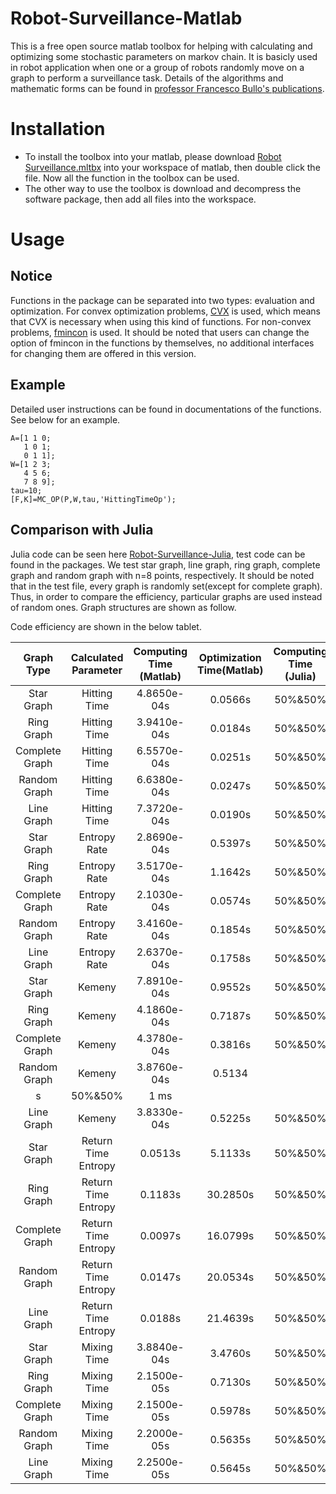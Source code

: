 Robot-Surveillance-Matlab
======
This is a free open source matlab toolbox for helping with calculating and optimizing some stochastic parameters on markov chain. It is basicly used in robot application when one or a group of robots randomly move on a graph to perform a surveillance task. Details of the algorithms and mathematic forms can be found in [professor Francesco Bullo's publications](http://motion.me.ucsb.edu/papers/index.html).
# Installation
* To install the toolbox into your matlab, please download [Robot Surveillance.mltbx](https://github.com/SJTUHan/Robot-Surveillance-Matlab/blob/master/Robot%20Surveillance.mltbx) into your workspace of matlab, then double click the file. Now all the function in the toolbox can be used.
* The other way to use the toolbox is download and decompress the software package, then add all files into the workspace. 
# Usage
## Notice
Functions in the package can be separated into two types: evaluation and optimization. For convex optimization problems, [CVX](http://cvxr.com/cvx/) is used, which means that CVX is necessary when using this kind of functions. For non-convex problems, [fmincon](https://www.mathworks.com/help/optim/ug/fmincon.html) is used. It should be noted that users can change the option of fmincon in the functions by themselves, no additional interfaces for changing them are offered in this version.
## Example
Detailed user instructions can be found in documentations of the functions. See below for an example. 

```
A=[1 1 0;
   1 0 1;
   0 1 1];
W=[1 2 3;
   4 5 6;
   7 8 9];
tau=10;
[F,K]=MC_OP(P,W,tau,'HittingTimeOp');
```
## Comparison with Julia
Julia code can be seen here [Robot-Surveillance-Julia](https://github.com/SJTUHan/Robot-Surveillance-julia), test code can be found in the packages. We test star graph, line graph, ring graph, complete graph and random graph with n=8 points, respectively. It should be noted that in the test file, every graph is randomly set(except for complete graph). Thus, in order to compare the efficiency, particular graphs are used instead of random ones. Graph structures are shown as follow.

Code efficiency are shown in the below tablet.

| Graph Type | Calculated Parameter |Computing Time (Matlab) | Optimization Time(Matlab)|  Computing Time (Julia)|Optimization Time(Julia) |
|:-:|:-:|:-:|:-:| :-:|:-:|
|Star Graph|Hitting Time|4.8650e-04s|0.0566s|50%&50%|1 ms|
|Ring Graph|Hitting Time|3.9410e-04s|0.0184s|50%&50%|1 ms|
|Complete Graph|Hitting Time|6.5570e-04s|0.0251s|50%&50%|1 ms|
|Random Graph|Hitting Time|6.6380e-04s|0.0247s|50%&50%|1 ms|
|Line Graph|Hitting Time|7.3720e-04s|0.0190s|50%&50%|1 ms|
|Star Graph|Entropy Rate|2.8690e-04s|0.5397s|50%&50%|1 ms|
|Ring Graph|Entropy Rate|3.5170e-04s|1.1642s|50%&50%|1 ms|
|Complete Graph|Entropy Rate|2.1030e-04s|0.0574s|50%&50%|1 ms|
|Random Graph|Entropy Rate|3.4160e-04s|0.1854s|50%&50%|1 ms|
|Line Graph|Entropy Rate|2.6370e-04s|0.1758s|50%&50%|1 ms|
|Star Graph|Kemeny|7.8910e-04s| 0.9552s|50%&50%|1 ms|
|Ring Graph|Kemeny|4.1860e-04s|0.7187s|50%&50%|1 ms|
|Complete Graph|Kemeny|4.3780e-04s|0.3816s|50%&50%|1 ms|
|Random Graph|Kemeny|3.8760e-04s|0.5134
s|50%&50%|1 ms|
|Line Graph|Kemeny|3.8330e-04s|0.5225s|50%&50%|1 ms|
|Star Graph|Return Time Entropy|0.0513s|5.1133s|50%&50%|1 ms|
|Ring Graph|Return Time Entropy|0.1183s|30.2850s|50%&50%|1 ms|
|Complete Graph|Return Time Entropy|0.0097s|16.0799s|50%&50%|1 ms|
|Random Graph|Return Time Entropy|0.0147s|20.0534s|50%&50%|1 ms|
|Line Graph|Return Time Entropy|0.0188s|21.4639s|50%&50%|1 ms|
|Star Graph|Mixing Time|3.8840e-04s|3.4760s|50%&50%|1 ms|
|Ring Graph|Mixing Time|2.1500e-05s|0.7130s|50%&50%|1 ms|
|Complete Graph|Mixing Time|2.1500e-05s|0.5978s|50%&50%|1 ms|
|Random Graph|Mixing Time|2.2000e-05s|0.5635s|50%&50%|1 ms|
|Line Graph|Mixing Time|2.2500e-05s|0.5645s|50%&50%|1 ms|
